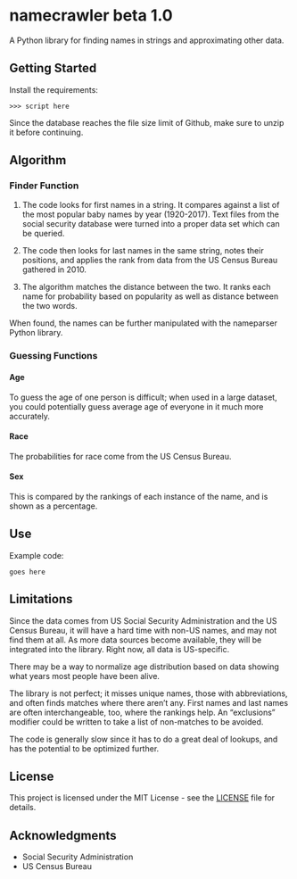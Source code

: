 # namecrawler beta 1.0

A Python library for finding names in strings and approximating other data.

## Getting Started
Install the requirements:

    >>> script here

Since the database reaches the file size limit of Github, make sure to unzip it before continuing.

## Algorithm

### Finder Function
1) The code looks for first names in a string. It compares against a list of the most popular baby names by year (1920-2017). Text files from the social security database were turned into a proper data set which can be queried.

2) The code then looks for last names in the same string, notes their positions, and applies the rank from data from the US Census Bureau gathered in 2010.

3) The algorithm matches the distance between the two. It ranks each name for probability based on popularity as well as distance between the two words.

When found, the names can be further manipulated with the nameparser Python library.

### Guessing Functions

#### Age
To guess the age of one person is difficult; when used in a large dataset, you could potentially guess average age of everyone in it much more accurately.

#### Race
The probabilities for race come from the US Census Bureau.

#### Sex
This is compared by the rankings of each instance of the name, and is shown as a percentage.

## Use
Example code:

```
goes here
```

## Limitations
Since the data comes from US Social Security Administration and the US Census Bureau, it will have a hard time with non-US names, and may not find them at all. As more data sources become available, they will be integrated into the library. Right now, all data is US-specific.

There may be a way to normalize age distribution based on data showing what years most people have been alive.

The library is not perfect; it misses unique names, those with abbreviations, and often finds matches where there aren’t any. First names and last names are often interchangeable, too, where the rankings help. An “exclusions” modifier could be written to take a list of non-matches to be avoided.

The code is generally slow since it has to do a great deal of lookups, and has the potential to be optimized further.

## License
This project is licensed under the MIT License - see the [LICENSE](LICENSE) file for details.

## Acknowledgments
* Social Security Administration
* US Census Bureau
